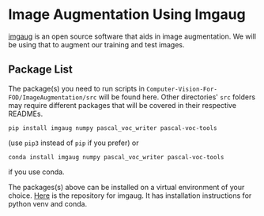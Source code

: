 # Image Augmentation Using Imgaug<br>

[imgaug](https://github.com/aleju/imgaug?tab=readme-ov-file) is an open source software that aids in image augmentation. We will be using that to augment our training and test images.<br>

## Package List<br>

The package(s) you need to run scripts in `Computer-Vision-For-FOD/ImageAugmentation/src` will be found here. Other directories' `src` folders may require different packages that will be covered in their respective READMEs.<br>
```
pip install imgaug numpy pascal_voc_writer pascal-voc-tools
```
(use `pip3` instead of `pip` if you prefer) or<br>
```
conda install imgaug numpy pascal_voc_writer pascal-voc-tools
```
if you use conda.<br>

The packages(s) above can be installed on a virtual environment of your choice. [Here](https://github.com/aleju/imgaug?tab=readme-ov-file) is the repository for imgaug. It has installation instructions for python venv and conda. 